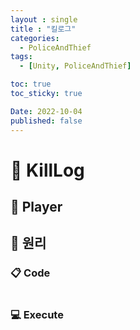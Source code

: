 ```yaml
---
layout : single
title : "킬로그"
categories:
  - PoliceAndThief
tags:
  - [Unity, PoliceAndThief]

toc: true
toc_sticky: true

Date: 2022-10-04
published: false
---
```


# 📌 KillLog


## 📝 Player


## 📝 원리



### 📋 Code

```cs

```

### 💻 Execute

